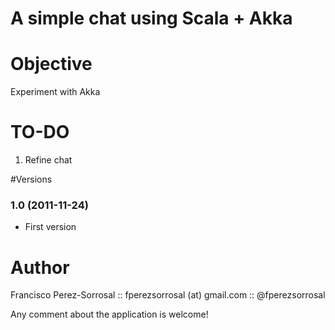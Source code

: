A simple chat using Scala + Akka
================================

# Objective

Experiment with Akka

# TO-DO

1. Refine chat

#Versions

### 1.0 (2011-11-24) 
- First version

Author
======

Francisco Perez-Sorrosal :: fperezsorrosal (at) gmail.com :: @fperezsorrosal

Any comment about the application is welcome!